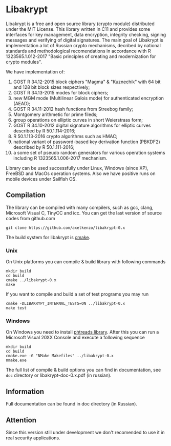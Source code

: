 # Libakrypt

Libakrypt is a free and open source library (crypto module) distributed under
the MIT License. This library written in C11 and provides some interfaces for 
key management, data encryption, integrity checking, signing messages and verifying
of digital signatures. The main goal of Libakrypt is implementation a lot of Russian
crypto mechanisms, decribed by national standards and methodological recomendations
in accordance with R 1323565.1.012-2017
"Basic principles of creating and modernization for crypto modules".

We have implementation of:

 1. GOST R 34.12-2015 block ciphers "Magma" & "Kuznechik" with 64 bit and 128 bit block sizes respectively;
 2. GOST R 34.13-2015 modes for block ciphers;
 3. new MGM mode (Multilinear Galois mode) for authenticated encryption (AEAD);
 4. GOST R 34.11-2012 hash functions from Streebog family;
 5. Montgomery arithmetic for prime fileds;
 6. group operations on elliptic curves in short Weierstrass form;
 7. GOST R 34.10-2012 digital signature algorithms for elliptic curves described by R 50.1.114-2016;
 8. R 50.1.113-2016 crypto algorithms such as HMAC;
 9. national variant of password-based key derivation function (PBKDF2) described by R 50.1.111-2016;
10. a some set of pseudo random generators for various operation systems including
    R 1323565.1.006-2017 mechanism.

Library can be used successfully under Linux, Windows (since XP), FreeBSD and MacOs operation systems.
Also we have positive runs on mobile devices under Sailfish OS.


## Compilation

The library can be compiled with many compilers,
such as gcc, clang, Microsoft Visual C, TinyCC and icc.
You can get the last version of source codes from github.com

    git clone https://github.com/axelkenzo/libakrypt-0.x

The build system for libakrypt is [cmake](https://cmake.org/).

### Unix
On Unix platforms you can compile & build library with following commands

    mkdir build
    cd build
    cmake ../libakrypt-0.x
    make

If you want to compile and build a set of test programs you may run

    cmake -DLIBAKRYPT_INTERNAL_TESTS=ON ../libakrypt-0.x
    make test

### Windows
On Windows you need to install [phtreads library](https://sourceware.org/pthreads-win32/).
After this you can run a Microsoft Visual 20XX Console and execute a following sequence

    mkdir build
    cd build
    cmake.exe -G "NMake Makefiles" ../libakrypt-0.x
    nmake.exe

The full list of compile & build options you can find
in documentation, see `doc` directory or libakrypt-doc-0.x.pdf (in russian).

## Information

Full documentation can be found in doc directory (in Russian).

## Attention

Since this version still under development we don't recomended to use it
in real security applications.

